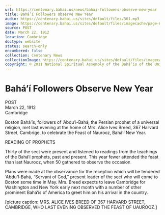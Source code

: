 ```yaml
---
url: https://centenary.bahai.us/news/bahai-followers-observe-new-year
title: Bahá’í Followers Observe New Year
audio: https://centenary.bahai.us/sites/default/files/301.mp3
image: https://centenary.bahai.us/sites/default/files/imagecache/page-main-image/images/press_clippings/03-22%201912%20-%20Bahai%20Followers%20Observer%20New%20Year.jpg
source: POST
date: March 22, 1912
location: Cambridge
doctype: website
status: search-only
encumbered: false
collection: Centenary News
collectionImage: https://centenary.bahai.us/sites/default/files/imagecache/theme-image/main_image/abdulbaha-overview-small_0.jpg
copyright: © 2011 National Spiritual Assembly of the Bahá’ís of the United States
---
```



# Bahá’í Followers Observe New Year

POST  
March 22, 1912  
Cambridge  



Boston Bahá’ís, followers of ‘Abdu’l-Bahá, the Persian prophet of a universal religion, met last evening at the home of Mrs. Alice Ives Breed, 367 Harvard Street, Cambrige, to celebrate the Feast of Naurooz, Bahá’í New Year.

READING OF PROPHETS

Thirty of the sect were present and listened to readings from the teachings of the Bahá’í prophets, past and present. This year fewer attended the feast than last Naurooz, when 50 gathered to observe the occasion.

Plans were made at the observance for the reception which will be tendered ‘Abdu’l-Bahá, “Servant of God,” present leader of the sect who will come to Boston some time in May. Mrs. Breed expects to leave Cambridge for Washington and New York early next month with a number of other prominent Bahá’ís of America to greet him on his arrival in the country.

\[picture caption: MRS. ALICE IVES BREED OF 367 HARVARD STREET, CAMBRIDGE, WHO LAST EVENING OBSERVED THE FEAST OF UAUROOZ.\]